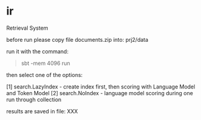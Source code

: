 # ir
Retrieval System

before run please copy file documents.zip into: prj2/data 


run it with the command:
> sbt -mem 4096 run

then select one of the options:

[1] search.LazyIndex  - create index first, then scoring with Language Model and Token Model
[2] search.NoIndex    - language model scoring during one run through collection
 
results are saved in file: XXX